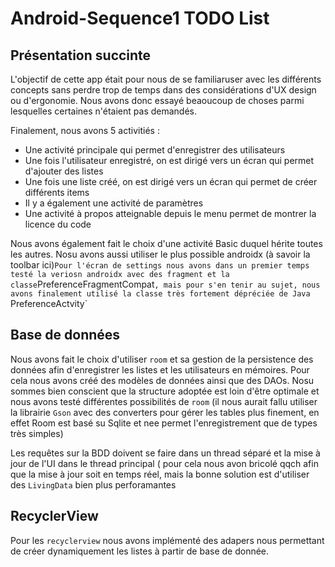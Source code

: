 # Android-Sequence1 TODO List

## Présentation succinte

L'objectif de cette app était pour nous de se familiaruser avec les différents concepts sans perdre trop de temps dans des considérations d'UX design ou d'ergonomie.
Nous avons donc essayé beaoucoup de choses parmi lesquelles certaines n'étaient pas demandés.

Finalement, nous avons 5 activitiés :
* Une activité principale qui permet d'enregistrer des utilisateurs
* Une fois l'utilisateur enregistré, on est dirigé vers un écran qui permet d'ajouter des listes
* Une fois une liste créé, on est dirigé vers un écran qui permet de créer différents items
* Il y a également une activité de paramètres
* Une activité à propos atteignable depuis le menu permet de montrer la licence du code

Nous avons également fait le choix d'une activité Basic duquel hérite toutes les autres. Nosu avons aussi utiliser le plus possible androidx (à savoir la toolbar ici)`
Pour l'écran de settings nous avons dans un premier temps testé la veriosn androidx avec des fragment et la classe `PreferenceFragmentCompat`, mais pour s'en tenir au sujet, nous avons finalement utilisé la classe très fortement dépréciée de Java `PreferenceActvity`

## Base de données
Nous avons fait le choix d'utiliser `room` et sa gestion de la persistence des données afin d'enregistrer les listes et les utilisateurs en mémoires.
Pour cela nous avons créé des modèles de données ainsi que des DAOs.
Nosu sommes bien conscient que la structure adoptée est loin d'être optimale et nous avons testé différentes possibilités de `room`
(il nous aurait fallu utiliser la librairie `Gson` avec des converters pour gérer les tables plus finement, en effet Room est basé su Sqlite et nee permet l'enregistrement que de types très simples)

Les requêtes sur la BDD doivent se faire dans un thread séparé et la mise à jour de l'UI dans le thread principal ( pour cela nous avon bricolé qqch afin que la mise à jour soit en temps réel, mais la bonne solution est d'utiliser des `LivingData` bien plus perforamantes

## RecyclerView
Pour les `recyclerview` nous avons implémenté des adapers nous permettant de créer dynamiquement les listes à partir de base de donnée.
